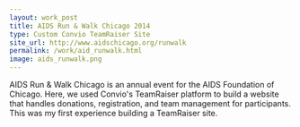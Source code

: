 ```yaml
---
layout: work_post
title: AIDS Run & Walk Chicago 2014
type: Custom Convio TeamRaiser Site
site_url: http://www.aidschicago.org/runwalk
permalink: /work/aid_runwalk.html
image: aids_runwalk.png
---
```


AIDS Run & Walk Chicago is an annual event for the AIDS Foundation of Chicago. Here, we used Convio's TeamRaiser platform to build a website that handles donations, registration, and team management for participants. This was my first experience building a TeamRaiser site.

